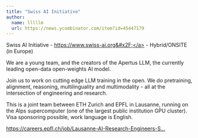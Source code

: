 ```yaml
---
title: "Swiss AI Initiative"
author:
  name: lllllm
  url: https://news.ycombinator.com/item?id=45447179
---
```

Swiss AI Initiative - <a href="https:&#x2F;&#x2F;www.swiss-ai.org&#x2F;" rel="nofollow">https:&#x2F;&#x2F;www.swiss-ai.org&#x2F;</a> - Hybrid&#x2F;ONSITE (in Europe)

We are a young team, and the creators of the Apertus LLM, the currently leading open-data open-weights AI model.

Join us to work on cutting edge LLM training in the open. We do pretraining, alignment, reasoning, multilinguality and multimodality - all at the intersection of engineering and research.

This is a joint team between ETH Zurich and EPFL in Lausanne, running on the Alps supercomputer (one of the largest public institution GPU cluster).
Visa sponsoring possible, work language is English.

<a href="https:&#x2F;&#x2F;careers.epfl.ch&#x2F;job&#x2F;Lausanne-AI-Research-Engineers-Swiss-AI-Initiative&#x2F;1163395655&#x2F;" rel="nofollow">https:&#x2F;&#x2F;careers.epfl.ch&#x2F;job&#x2F;Lausanne-AI-Research-Engineers-S...</a>
<JobApplication />
